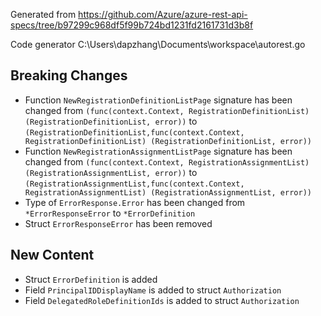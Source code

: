 
Generated from https://github.com/Azure/azure-rest-api-specs/tree/b97299c968df5f99b724bd1231fd2161731d3b8f

Code generator C:\Users\dapzhang\Documents\workspace\autorest.go

## Breaking Changes

- Function `NewRegistrationDefinitionListPage` signature has been changed from `(func(context.Context, RegistrationDefinitionList) (RegistrationDefinitionList, error))` to `(RegistrationDefinitionList,func(context.Context, RegistrationDefinitionList) (RegistrationDefinitionList, error))`
- Function `NewRegistrationAssignmentListPage` signature has been changed from `(func(context.Context, RegistrationAssignmentList) (RegistrationAssignmentList, error))` to `(RegistrationAssignmentList,func(context.Context, RegistrationAssignmentList) (RegistrationAssignmentList, error))`
- Type of `ErrorResponse.Error` has been changed from `*ErrorResponseError` to `*ErrorDefinition`
- Struct `ErrorResponseError` has been removed

## New Content

- Struct `ErrorDefinition` is added
- Field `PrincipalIDDisplayName` is added to struct `Authorization`
- Field `DelegatedRoleDefinitionIds` is added to struct `Authorization`


